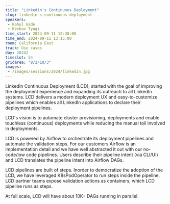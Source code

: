 ```yaml
---
title: "Linkedin's Continuous Deployment"
slug: linkedin-s-continuous-deployment
speakers:
 - Rahul Gade
 - Keshav Tyagi
time_start: 2024-09-11 12:30:00
time_end: 2024-09-11 13:15:00
room: California East
track: Use cases
day: 20242
timeslot: 54
gridarea: "8/2/10/3"
images: 
 - /images/sessions/2024/linkedin.jpg
---
```


LinkedIn Continuous Deployment (LCD), started with the goal of improving the deployment experience and expanding its outreach to all LinkedIn systems. LCD delivers a modern deployment UX and easy-to-customize pipelines which enables all LinkedIn applications to declare their deployment pipelines.
 
 
 
 LCD's vision is to automate cluster provisioning, deployments and enable touchless (continuous) deployments while reducing the manual toil involved in deployments.
 
 
 
 LCD is powered by Airflow to orchestrate its deployment pipelines and automate the validation steps. For our customers Airflow is an implementation detail and we have well abstracted it out with our no-code/low code pipelines. Users describe their pipeline intent (via CLI/UI) and LCD translates the pipeline intent into Airflow DAGs. 
 
 
 
 LCD pipelines are built of steps. Inorder to democratize the adoption of the LCD, we have leveraged K8sPodOperator to run steps inside the pipeline. LCD partner teams expose validation actions as containers, which LCD pipeline runs as steps. 
 
 
 
 At full scale, LCD will have about 10K+ DAGs running in parallel.